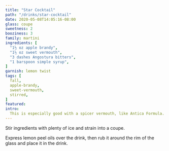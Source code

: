 ```yaml
---
title: "Star Cocktail"
path: "/drinks/star-cocktail"
date: 2020-05-08T14:05:16-08:00
glass: coupe
sweetness: 2
booziness: 3
family: martini
ingredients: [
  "1½ oz apple brandy",
  "1½ oz sweet vermouth",
  "3 dashes Angostura bitters",
  "1 barspoon simple syrup",
]
garnish: lemon twist
tags: [
  fall,
  apple-brandy,
  sweet-vermouth,
  stirred,
]
featured:
intro:
  This is especially good with a spicer vermouth, like Antica Formula.
---
```

Stir ingredients with plenty of ice and strain into a coupe.

Express lemon peel oils over the drink, then rub it around the rim of the glass and place it in the drink.
